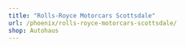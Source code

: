 ```yaml
---
title: "Rolls-Royce Motorcars Scottsdale"
url: /phoenix/rolls-royce-motorcars-scottsdale/
shop: Autohaus
---
```

